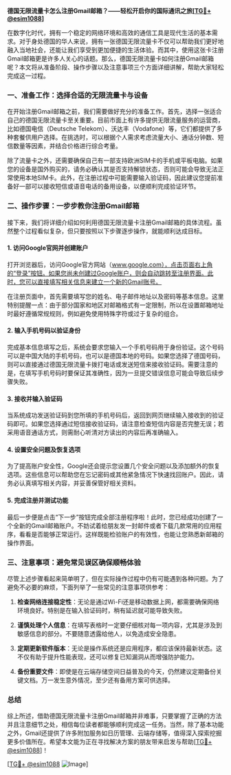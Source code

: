 **德国无限流量卡怎么注册Gmail邮箱？——轻松开启你的国际通讯之旅[[TG💪+ @esim1088](https://t.me/s/esim1088)]**

在数字化时代，拥有一个稳定的网络环境和高效的通信工具是现代生活的基本需求。对于身处德国的华人来说，拥有一张德国无限流量卡不仅可以帮助我们更好地融入当地社会，还能让我们享受到更加便捷的生活体验。而其中，使用这张卡注册Gmail邮箱更是许多人关心的话题。那么，德国无限流量卡如何注册Gmail邮箱呢？本文将从准备阶段、操作步骤以及注意事项三个方面详细讲解，帮助大家轻松完成这一过程。

### **一、准备工作：选择合适的无限流量卡与设备**
在开始注册Gmail邮箱之前，我们需要做好充分的准备工作。首先，选择一张适合自己的德国无限流量卡至关重要。目前市面上有许多提供无限流量服务的运营商，比如德国电信（Deutsche Telekom）、沃达丰（Vodafone）等，它们都提供了多种套餐供用户选择。在挑选时，可以根据个人需求考虑流量大小、通话分钟数、短信数量等因素，并结合价格进行综合考量。

除了流量卡之外，还需要确保自己有一部支持欧洲SIM卡的手机或平板电脑。如果您的设备是国外购买的，请务必确认其是否支持解锁状态，否则可能会导致无法正常使用本地SIM卡。此外，在注册过程中可能需要输入验证码，因此建议您提前准备好一部可以接收短信或语音电话的备用设备，以便顺利完成验证环节。

### **二、操作步骤：一步步教你注册Gmail邮箱**
接下来，我们将详细介绍如何利用德国无限流量卡注册Gmail邮箱的具体流程。虽然整个过程看似复杂，但只要按照以下步骤逐步操作，就能顺利达成目标。

#### **1. 访问Google官网并创建账户**
打开浏览器后，访问Google官方网站（www.google.com），点击页面右上角的“登录”按钮。如果您尚未创建过Google账户，则会自动跳转至注册界面。此时，您可以直接填写相关信息来建立一个新的Gmail账号。

在注册页面中，首先需要填写您的姓名、电子邮件地址以及密码等基本信息。这里特别提醒一点：由于部分国家和地区对邮箱格式有一定限制，所以在设置邮箱地址时最好遵循常规规则，例如避免使用特殊字符或过于复杂的组合。

#### **2. 输入手机号码以验证身份**
完成基本信息填写之后，系统会要求您输入一个手机号码用于身份验证。这个号码可以是中国大陆的手机号码，也可以是德国本地的号码。如果您选择了德国号码，则可以直接通过德国无限流量卡拨打电话或发送短信来接收验证码。需要注意的是，在填写手机号码时要保证其准确性，因为一旦提交错误信息可能会导致后续步骤失败。

#### **3. 接收并输入验证码**
当系统成功发送验证码到您所填的手机号码后，返回到网页继续输入接收到的验证码即可。如果您选择通过短信接收验证码，请注意检查短信内容是否完整无误；若采用语音通话方式，则需耐心听清对方读出的内容后再准确输入。

#### **4. 设置安全问题及恢复选项**
为了提高账户安全性，Google还会提示您设置几个安全问题以及添加额外的恢复选项。这些信息可以帮助您在忘记密码或其他紧急情况下快速找回账户。因此，请务必认真填写相关内容，并妥善保管好相关资料。

#### **5. 完成注册并测试功能**
最后一步便是点击“下一步”按钮完成全部注册程序啦！此时，您已经成功创建了一个全新的Gmail邮箱账户。不妨试着给朋友发一封邮件或者下载几款常用的应用程序，看看是否能够正常运行。这样既能检验账户的有效性，也能让您熟悉新邮箱的操作界面。

### **三、注意事项：避免常见误区确保顺畅体验**
尽管上述步骤看起来简单明了，但在实际操作过程中仍有可能遇到各种问题。为了避免不必要的麻烦，下面列举了一些常见的注意事项供参考：

1. **检查网络连接稳定性**：无论是通过Wi-Fi还是移动数据上网，都需要确保网络环境良好。特别是在输入验证码时，稍有延迟就可能导致失败。
   
2. **谨慎处理个人信息**：在填写表格时一定要仔细核对每一项内容，尤其是涉及到敏感信息的部分。不要随意透露给他人，以免造成安全隐患。

3. **定期更新软件版本**：无论是操作系统还是应用程序，都应该保持最新状态。这不仅有助于提升性能表现，还可以修复已知漏洞从而增强防护能力。

4. **备份重要文件**：即使是在云端存储空间日益普及的今天，仍然建议定期备份关键文档。万一发生意外情况，至少还有备用方案可供选择。

### **总结**
综上所述，借助德国无限流量卡注册Gmail邮箱并非难事，只要掌握了正确的方法并且注意细节之处，相信每位读者都能够顺利完成这一任务。当然，除了基本功能之外，Gmail还提供了许多附加服务如日历管理、云端存储等，值得深入探索挖掘更多价值所在。希望本文能为正在寻找解决方案的朋友带来启发与帮助[[TG💪+ @esim1088](https://t.me/s/esim1088)]！

[[TG💪+ @esim1088](https://t.me/s/esim1088) ![Image](https://i.postimg.cc/4NQfJmqS/Snipaste-2025-05-13-00-14-12.png)]